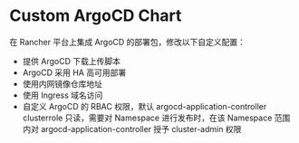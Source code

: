 # Custom ArgoCD Chart

在 Rancher 平台上集成 ArgoCD 的部署包，修改以下自定义配置：
- 提供 ArgoCD 下载上传脚本
- ArgoCD 采用 HA 高可用部署
- 使用内网镜像仓库地址
- 使用 Ingress 域名访问
- 自定义 ArgoCD 的 RBAC 权限，默认 argocd-application-controller clusterrole 只读，需要对 Namespace 进行发布时，在该 Namespace 范围内对 argocd-application-controller 授予 cluster-admin 权限
